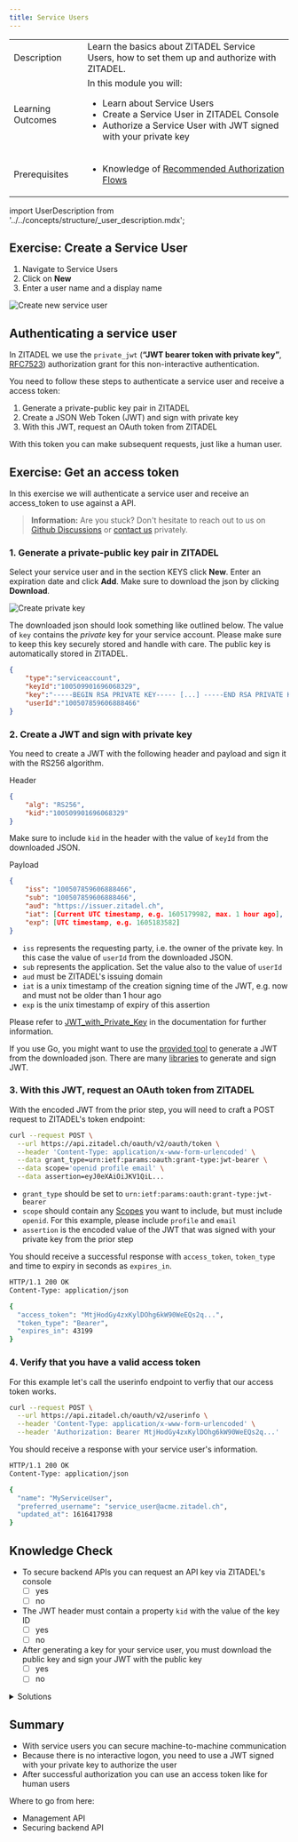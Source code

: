 ```yaml
---
title: Service Users
---
```


<table class="table-wrapper">
    <tr>
        <td>Description</td>
        <td>Learn the basics about ZITADEL Service Users, how to set them up and authorize with ZITADEL.</td>
    </tr>
    <tr>
        <td>Learning Outcomes</td>
        <td>
            In this module you will:
            <ul>
                <li>Learn about Service Users</li>
                <li>Create a Service User in ZITADEL Console</li>
                <li>Authorize a Service User with JWT signed with your private key</li>
            </ul>
        </td>
    </tr>
     <tr>
        <td>Prerequisites</td>
        <td>
            <ul>
                <li>Knowledge of <a href="/docs/guides/authorization/oauth-recommended-flows">Recommended Authorization Flows</a></li>
            </ul>
        </td>
    </tr>
</table>


import UserDescription from '../../concepts/structure/_user_description.mdx';

<UserDescription name="UserDescription" />

## Exercise: Create a Service User

1. Navigate to Service Users
2. Click on **New**
3. Enter a user name and a display name

![Create new service user](/img/console_serviceusers_create.gif)

## Authenticating a service user

In ZITADEL we use the `private_jwt` (**“JWT bearer token with private key”**, [RFC7523](https://tools.ietf.org/html/rfc7523)) authorization grant for this non-interactive authentication.

You need to follow these steps to authenticate a service user and receive a access token:

1. Generate a private-public key pair in ZITADEL
2. Create a JSON Web Token (JWT) and sign with private key
3. With this JWT, request an OAuth token from ZITADEL

With this token you can make subsequent requests, just like a human user.

## Exercise: Get an access token

In this exercise we will authenticate a service user and receive an access_token to use against a API.

> **Information:** Are you stuck? Don't hesitate to reach out to us on [Github Discussions](https://github.com/zitadel/zitadel/discussions) or [contact us](https://zitadel.com/contact/) privately.

### 1. Generate a private-public key pair in ZITADEL

Select your service user and in the section KEYS click **New**. Enter an expiration date and click **Add**. Make sure to download the json by clicking **Download**.

![Create private key](/img/console_serviceusers_new_key.gif)

The downloaded json should look something like outlined below. The value of `key` contains the *private* key for your service account. Please make sure to keep this key securely stored and handle with care. The public key is automatically stored in ZITADEL.

```json
{
    "type":"serviceaccount",
    "keyId":"100509901696068329",
    "key":"-----BEGIN RSA PRIVATE KEY----- [...] -----END RSA PRIVATE KEY-----\n",
    "userId":"100507859606888466"
}
```

### 2. Create a JWT and sign with private key

You need to create a JWT with the following header and payload and sign it with the RS256 algorithm.

Header

```json
{
    "alg": "RS256",
    "kid":"100509901696068329"
}
```

Make sure to include `kid` in the header with the value of `keyId` from the downloaded JSON.

Payload

```json
{
    "iss": "100507859606888466",
    "sub": "100507859606888466",
    "aud": "https://issuer.zitadel.ch",
    "iat": [Current UTC timestamp, e.g. 1605179982, max. 1 hour ago],
    "exp": [UTC timestamp, e.g. 1605183582]
}
```

* `iss` represents the requesting party, i.e. the owner of the private key. In this case the value of `userId` from the downloaded JSON.
* `sub` represents the application. Set the value also to the value of `userId`
* `aud` must be ZITADEL's issuing domain
* `iat` is a unix timestamp of the creation signing time of the JWT, e.g. now and must not be older than 1 hour ago
* `exp` is the unix timestamp of expiry of this assertion

Please refer to [JWT_with_Private_Key](../../apis/openidoauth/authn-methods#jwt-with-private-key) in the documentation for further information.

If you use Go, you might want to use the [provided tool](https://github.com/zitadel/zitadel-tools) to generate a JWT from the downloaded json. There are many [libraries](https://jwt.io/#libraries-io) to generate and sign JWT.

### 3. With this JWT, request an OAuth token from ZITADEL

With the encoded JWT from the prior step, you will need to craft a POST request to ZITADEL's token endpoint:

```bash
curl --request POST \
  --url https://api.zitadel.ch/oauth/v2/oauth/token \
  --header 'Content-Type: application/x-www-form-urlencoded' \
  --data grant_type=urn:ietf:params:oauth:grant-type:jwt-bearer \
  --data scope='openid profile email' \
  --data assertion=eyJ0eXAiOiJKV1QiL...
```

* `grant_type` should be set to `urn:ietf:params:oauth:grant-type:jwt-bearer`
* `scope` should contain any [Scopes](../../apis/openidoauth/scopes) you want to include, but must include `openid`. For this example, please include `profile` and `email`
* `assertion` is the encoded value of the JWT that was signed with your private key from the prior step

You should receive a successful response with `access_token`,  `token_type` and time to expiry in seconds as `expires_in`.

```bash
HTTP/1.1 200 OK
Content-Type: application/json

{
  "access_token": "MtjHodGy4zxKylDOhg6kW90WeEQs2q...",
  "token_type": "Bearer",
  "expires_in": 43199
}
```

### 4. Verify that you have a valid access token

For this example let's call the userinfo endpoint to verfiy that our access token works.

```bash
curl --request POST \
  --url https://api.zitadel.ch/oauth/v2/userinfo \
  --header 'Content-Type: application/x-www-form-urlencoded' \
  --header 'Authorization: Bearer MtjHodGy4zxKylDOhg6kW90WeEQs2q...'
```

You should receive a response with your service user's information.

```bash
HTTP/1.1 200 OK
Content-Type: application/json

{
  "name": "MyServiceUser",
  "preferred_username": "service_user@acme.zitadel.ch",
  "updated_at": 1616417938
}
```

## Knowledge Check

* To secure backend APIs you can request an API key via ZITADEL's console
    - [ ] yes
    - [ ] no
* The JWT header must contain a property `kid` with the value of the key ID
    - [ ] yes
    - [ ] no
* After generating a key for your service user, you must download the public key and sign your JWT with the public key
    - [ ] yes
    - [ ] no

<details>
    <summary>
        Solutions
    </summary>

* To secure backend APIs you can request an API key via ZITADEL's console
    - [ ] yes
    - [x] no (We use **“JWT bearer token with private key”**, [RFC7523](https://tools.ietf.org/html/rfc7523))
* The JWT header must contain a property `kid` with the value of the key ID
    - [x] yes
    - [ ] no
* After generating a key for your service user, you must download the public key and sign your JWT with the public key
    - [ ] yes
    - [x] no (The json file contains the private key. Handle with care.)

</details>

## Summary

* With service users you can secure machine-to-machine communication
* Because there is no interactive logon, you need to use a JWT signed with your private key to authorize the user
* After successful authorization you can use an access token like for human users

Where to go from here:

* Management API
* Securing backend API
